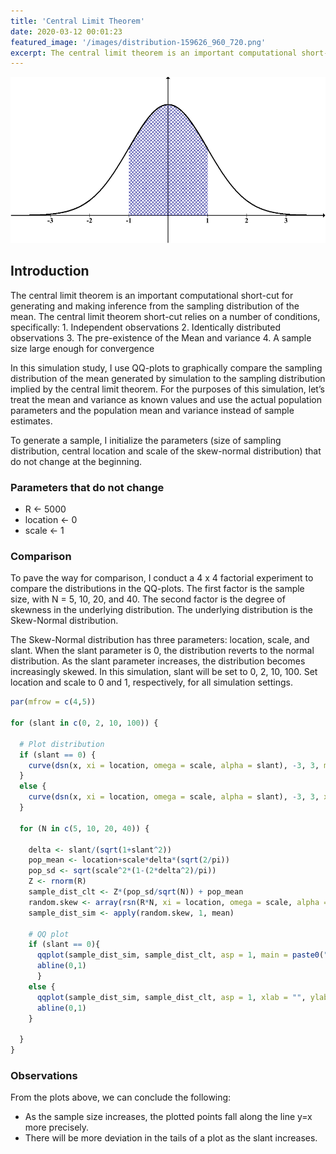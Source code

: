 ```yaml
---
title: 'Central Limit Theorem'
date: 2020-03-12 00:01:23
featured_image: '/images/distribution-159626_960_720.png'
excerpt: The central limit theorem is an important computational short-cut for generating and making inference from the sampling distribution of the mean. The central limit theorem short-cut relies on a number of conditions, specifically... 
---
```


![](/images/distribution-159626_960_720.png)

## Introduction

The central limit theorem is an important computational short-cut for generating and making inference from the sampling distribution of the mean. The central limit theorem short-cut relies on a number of conditions, specifically: 1. Independent observations 2. Identically distributed observations 3. The pre-existence of the Mean and variance 4. A sample size large enough for convergence

In this simulation study, I use QQ-plots to graphically compare the sampling distribution of the mean generated by simulation to the sampling distribution implied by the central limit theorem. For the purposes of this simulation, let’s treat the mean and variance as known values and use the actual population parameters and the population mean and variance instead of sample estimates.

To generate a sample, I initialize the parameters (size of sampling distribution, central location and scale of the skew-normal distribution) that do not change at the beginning. <br>

### Parameters that do not change
- R <- 5000
- location <- 0
- scale <- 1


### Comparison
To pave the way for comparison, I conduct a 4 x 4 factorial experiment to compare the distributions in the QQ-plots. The first factor is the sample size, with N = 5, 10, 20, and 40. The second factor is the degree of skewness in the underlying distribution. The underlying distribution is the Skew-Normal distribution.

The Skew-Normal distribution has three parameters: location, scale, and slant. When the slant parameter is 0, the distribution reverts to the normal distribution. As the slant parameter increases, the distribution becomes increasingly skewed. In this simulation, slant will be set to 0, 2, 10, 100. Set location and scale to 0 and 1, respectively, for all simulation settings.

``` r
par(mfrow = c(4,5))

for (slant in c(0, 2, 10, 100)) {
  
  # Plot distribution
  if (slant == 0) {
    curve(dsn(x, xi = location, omega = scale, alpha = slant), -3, 3, main= "Distribution", xlab = "", ylab = paste0("Slant = ", slant), xaxt = "n", yaxt = "n", cex.main = 1.5, cex.lab = 1.5)
  }
  else {
    curve(dsn(x, xi = location, omega = scale, alpha = slant), -3, 3, xlab = "", ylab = paste0("Slant = ", slant), xaxt = "n", yaxt = "n", cex.lab = 1.5)
  }

  for (N in c(5, 10, 20, 40)) {
    
    delta <- slant/(sqrt(1+slant^2))
    pop_mean <- location+scale*delta*(sqrt(2/pi))
    pop_sd <- sqrt(scale^2*(1-(2*delta^2)/pi))
    Z <- rnorm(R)
    sample_dist_clt <- Z*(pop_sd/sqrt(N)) + pop_mean
    random.skew <- array(rsn(R*N, xi = location, omega = scale, alpha = slant), dim = c(R,N))
    sample_dist_sim <- apply(random.skew, 1, mean)
  
    # QQ plot
    if (slant == 0){
      qqplot(sample_dist_sim, sample_dist_clt, asp = 1, main = paste0("N = ", N), xlab = "", ylab = "", xaxt = "n", yaxt = "n", xlim = c(-1.6,2), ylim = c(-1.6, 2.2), cex.main = 1.5, cex.lab = 1.5)
      abline(0,1)
      }
    else {
      qqplot(sample_dist_sim, sample_dist_clt, asp = 1, xlab = "", ylab = "", xaxt = "n", yaxt = "n", xlim = c(-1.6,2.2), ylim = c(-1.6, 1.6), cex.lab = 1.5)
      abline(0,1)
    }
    
  }
}
```

### Observations
From the plots above, we can conclude the following:
- As the sample size increases, the plotted points fall along the line y=x more precisely.
- There will be more deviation in the tails of a plot as the slant increases.
